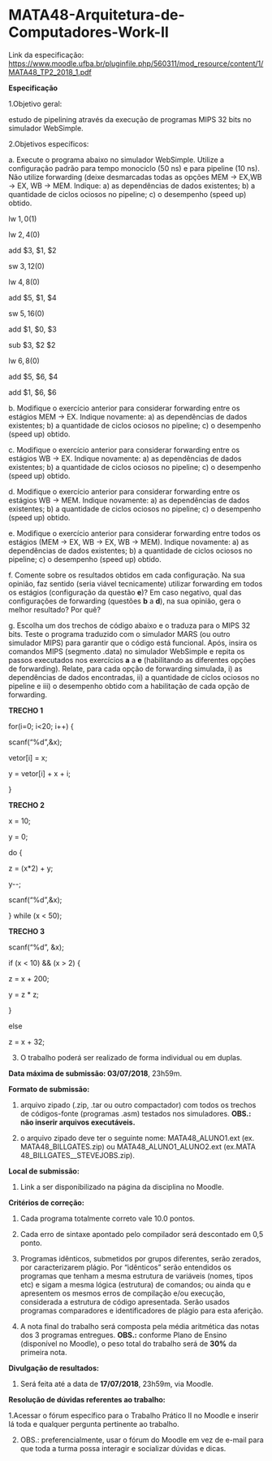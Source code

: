 # MATA48-Arquitetura-de-Computadores-Work-II

Link da especificação: https://www.moodle.ufba.br/pluginfile.php/560311/mod_resource/content/1/MATA48_TP2_2018_1.pdf

**Especificação**

1.Objetivo geral: 

estudo de pipelining através da execução de programas MIPS 32 bits no simulador WebSimple.

2.Objetivos específicos:

a. Execute  o  programa  abaixo  no  simulador  WebSimple.  Utilize  a configuração padrão para tempo monociclo (50 ns) e para pipeline (10 ns). Não utilize forwarding (deixe desmarcadas todas as opções MEM → EX,WB  →  EX,  WB  →  MEM.  Indique:  a)  as  dependências  de  dados existentes;  b)  a  quantidade  de  ciclos  ociosos  no  pipeline;  c)  o desempenho (speed up) obtido.

lw  $1, 0($1)

lw  $2, 4($0)

add $3, $1, $2

sw  $3, 12($0)

lw  $4, 8($0)

add $5, $1, $4

sw  $5,16($0)

add $1, $0, $3

sub $3, $2 $2

lw  $6, 8($0)

add $5, $6, $4

add $1, $6, $6

b. Modifique  o  exercício  anterior  para  considerar forwarding entre  os estágios MEM → EX. Indique novamente: a) as dependências de dados existentes;  b)  a  quantidade  de  ciclos  ociosos  no  pipeline;  c)  o desempenho (speed up) obtido.

c. Modifique  o  exercício  anterior  para  considerar forwarding entre  os estágios WB → EX. Indique novamente: a) as dependências de dados existentes;  b)  a  quantidade  de  ciclos  ociosos  no  pipeline;  c) o desempenho (speed up) obtido.

d. Modifique  o  exercício  anterior  para  considerar forwarding entre  os estágios WB → MEM. Indique novamente: a) as dependências de dados existentes;  b)  a  quantidade  de  ciclos  ociosos  no  pipeline;  c)  o desempenho (speed up) obtido.

e. Modifique o exercício anterior para considerar forwarding entre todos os estágios (MEM → EX, WB → EX, WB → MEM). Indique novamente: a) as dependências de dados existentes; b) a quantidade de ciclos ociosos no pipeline; c) o desempenho (speed up) obtido.

f. Comente  sobre  os  resultados  obtidos  em  cada  configuração.  Na  sua opinião,  faz  sentido  (seria  viável  tecnicamente) utilizar forwarding em todos os estágios (configuração da questão **e**)? Em caso negativo, qual das configurações de forwarding (questões **b** a **d**), na sua opinião, gera o melhor resultado? Por quê?

g. Escolha um dos trechos de código abaixo e o traduza para o MIPS 32 bits. Teste o programa traduzido com o simulador MARS (ou outro simulador MIPS) para garantir que o código está funcional. Após, insira os comandos MIPS  (segmento  .data)  no  simulador
WebSimple  e  repita  os  passos executados  nos  exercícios **a** a **e** (habilitando  as  diferentes  opções  de forwarding). Relate,  para  cada  opção  de  forwarding  simulada, i) as dependências de dados encontradas, ii) a quantidade de ciclos ociosos no pipeline e iii) o desempenho obtido com a habilitação de cada opção de forwarding.

**TRECHO 1**

for(i=0; i<20; i++) {

  scanf(“%d”,&x);
  
  vetor[i] = x;
  
  y = vetor[i] + x + i;
  
}

**TRECHO 2**

x = 10;

y = 0;

do {

  z = (x*2) + y;
  
  y--;
  
  scanf(“%d”,&x);
  
} while (x < 50);

**TRECHO 3**

scanf(“%d”, &x);

if (x < 10) && (x > 2) {

  z = x + 200;
  
  y = z * z;
  
}

else 

  z = x + 32;

3. O trabalho poderá ser realizado de forma individual ou em duplas.

**Data máxima de submissão: 03/07/2018**, 23h59m.

**Formato de submissão:**

1. arquivo zipado (.zip, .tar ou outro compactador) com todos os trechos de códigos-fonte (programas .asm) testados nos simuladores. **OBS.: não inserir arquivos executáveis.**

2. o arquivo zipado deve ter o seguinte nome: MATA48_ALUNO1.ext (ex. MATA48_BILLGATES.zip) ou MATA48_ALUNO1_ALUNO2.ext (ex.MATA
48_BILLGATES__STEVEJOBS.zip).

**Local de submissão:**

1. Link a ser disponibilizado na página da disciplina no Moodle.

**Critérios de correção:**

1. Cada programa totalmente correto vale 10.0 pontos.

2. Cada erro de sintaxe apontado pelo compilador será descontado em 0,5 ponto.

3. Programas  idênticos,  submetidos  por  grupos  diferentes,  serão  zerados,  por caracterizarem  plágio.  Por  “idênticos” serão  entendidos  os  programas  que tenham a mesma estrutura de variáveis (nomes, tipos etc) e sigam a mesma lógica (estrutura) de comandos; ou ainda qu e apresentem os mesmos erros de compilação  e/ou  execução,  considerada  a  estrutura  de  código apresentada. Serão usados programas comparadores e identificadores de plágio para esta aferição.

4. A nota final do trabalho será composta pela média aritmética das notas dos 3 programas entregues. **OBS.:** conforme Plano de Ensino (disponível no Moodle), o peso total do trabalho será de **30%** da primeira nota.

**Divulgação de resultados:**

1. Será feita até a data de **17/07/2018**, 23h59m, via Moodle.

**Resolução de dúvidas referentes ao trabalho:**

1.Acessar o fórum específico para o Trabalho Prático II no Moodle e inserir lá toda e qualquer pergunta pertinente ao trabalho. 

2. OBS.: preferencialmente, usar o fórum do Moodle em vez de e-mail para que toda a turma possa interagir e socializar dúvidas e dicas.

